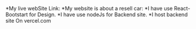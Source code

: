 *My live webSite Link:
*My website is about a resell car:
*I have use React-Bootstart for Design.
*I have use nodeJs for Backend site.
*I host backend site On vercel.com